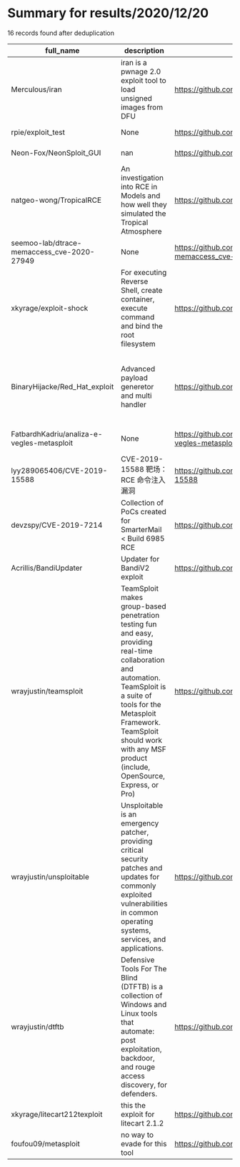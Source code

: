 
# Summary for results/2020/12/20
    
16 records found after deduplication

| full_name | description | html_url | matched_list | matched_count | pushed_at | size | stargazers_count | language | forks_count | vul_ids |
|--------------------------------------------|------------------------------------------------------------------------------------------------------------------------------------------------------------------------------------------------------------------------------------------------------------------|---------------------------------------------------------------|----------------------------------------------------------------------------------------|-----------------|---------------------------|--------|--------------------|------------|---------------|--------------------|
| Merculous/iran | iran is a pwnage 2.0 exploit tool to load unsigned images from DFU | https://github.com/Merculous/iran | ['exploit'] | 1 | 2020-12-20 01:19:29+00:00 | 9 | 4 | C | 0 | [] |
| rpie/exploit_test | None | https://github.com/rpie/exploit_test | ['exploit'] | 1 | 2020-12-20 03:55:35+00:00 | 5 | 0 | JavaScript | 0 | [] |
| Neon-Fox/NeonSploit_GUI | nan | https://github.com/Neon-Fox/NeonSploit_GUI | ['sploit'] | 1 | 2020-12-20 06:18:05+00:00 | 648 | 0 | Lua | 0 | [] |
| natgeo-wong/TropicalRCE | An investigation into RCE in Models and how well they simulated the Tropical Atmosphere | https://github.com/natgeo-wong/TropicalRCE | ['rce'] | 1 | 2020-12-20 22:40:45+00:00 | 2703 | 0 | Julia | 0 | [] |
| seemoo-lab/dtrace-memaccess_cve-2020-27949 | None | https://github.com/seemoo-lab/dtrace-memaccess_cve-2020-27949 | ['cve-2'] | 1 | 2020-12-20 17:29:07+00:00 | 7 | 31 | C++ | 7 | ['CVE-2020-27949'] |
| xkyrage/exploit-shock | For executing Reverse Shell, create container, execute command and bind the root filesystem | https://github.com/xkyrage/exploit-shock | ['exploit'] | 1 | 2020-12-20 06:37:34+00:00 | 2 | 0 | Shell | 0 | [] |
| BinaryHijacke/Red_Hat_exploit | Advanced payload generetor and multi handler | https://github.com/BinaryHijacke/Red_Hat_exploit | ['exploit', 'metasploit module OR metasploit payload', 'metasploit module OR payload'] | 3 | 2020-12-20 16:35:44+00:00 | 203 | 2 | Shell | 0 | [] |
| FatbardhKadriu/analiza-e-vegles-metasploit | None | https://github.com/FatbardhKadriu/analiza-e-vegles-metasploit | ['metasploit module OR payload'] | 1 | 2020-12-20 21:56:36+00:00 | 20030 | 0 | | 0 | [] |
| lyy289065406/CVE-2019-15588 | CVE-2019-15588 靶场： RCE 命令注入漏洞 | https://github.com/lyy289065406/CVE-2019-15588 | ['cve-2', 'rce'] | 2 | 2020-12-20 11:25:42+00:00 | 2 | 0 | | 0 | ['CVE-2019-15588'] |
| devzspy/CVE-2019-7214 | Collection of PoCs created for SmarterMail < Build 6985 RCE | https://github.com/devzspy/CVE-2019-7214 | ['cve poc', 'cve-2', 'rce', 'rce poc'] | 4 | 2020-12-20 01:07:55+00:00 | 2 | 0 | Python | 1 | ['CVE-2019-7214'] |
| Acrillis/BandiUpdater | Updater for BandiV2 exploit | https://github.com/Acrillis/BandiUpdater | ['exploit'] | 1 | 2020-12-20 04:26:03+00:00 | 3754 | 0 | | 0 | [] |
| wrayjustin/teamsploit | TeamSploit makes group-based penetration testing fun and easy, providing real-time collaboration and automation. TeamSploit is a suite of tools for the Metasploit Framework. TeamSploit should work with any MSF product (include, OpenSource, Express, or Pro) | https://github.com/wrayjustin/teamsploit | ['metasploit module OR payload'] | 1 | 2020-12-20 05:17:26+00:00 | 293 | 1 | Ruby | 0 | [] |
| wrayjustin/unsploitable | Unsploitable is an emergency patcher, providing critical security patches and updates for commonly exploited vulnerabilities in common operating systems, services, and applications. | https://github.com/wrayjustin/unsploitable | ['exploit'] | 1 | 2020-12-20 05:24:54+00:00 | 1385 | 0 | HTML | 0 | [] |
| wrayjustin/dtftb | Defensive Tools For The Blind (DTFTB) is a collection of Windows and Linux tools that automate: post exploitation, backdoor, and rouge access discovery, for defenders. | https://github.com/wrayjustin/dtftb | ['exploit'] | 1 | 2020-12-20 05:27:17+00:00 | 16 | 0 | Shell | 0 | [] |
| xkyrage/litecart212texploit | this the exploit for litecart 2.1.2 | https://github.com/xkyrage/litecart212texploit | ['exploit'] | 1 | 2020-12-20 05:53:27+00:00 | 8 | 0 | PHP | 0 | [] |
| foufou09/metasploit | no way to evade for this tool | https://github.com/foufou09/metasploit | ['metasploit module OR payload'] | 1 | 2020-12-20 21:53:10+00:00 | 0 | 0 | | 0 | [] |
